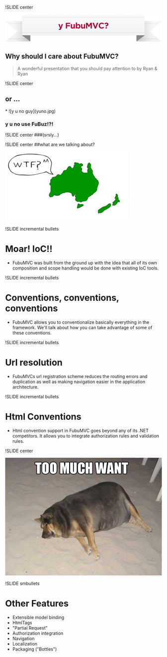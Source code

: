 !SLIDE center

![y fubu](banner.jpg)

<h2 class="light">Why should I care about FubuMVC?</h2>

> A wonderful presentation that you should pay attention to by Ryan & Ryan

!SLIDE center 
<h2 class="impact">or ...</h2>
* ![y u no guy](yuno.jpg) <h3 class="impact">y u no use FuBuz!?!</h3>

!SLIDE center
###(srsly...)

!SLIDE center
##what are we talking about?

![wtf mate](wtfmate.jpg)




!SLIDE incremental bullets

<h1 class="impact">Moar! IoC!!</h1>

* FubuMVC was built from the ground up with the idea that all of its own composition and scope handling would be done with existing IoC tools.


!SLIDE incremental bullets 

<h1 class="impact">Conventions, conventions, conventions</h1>

* FubuMVC allows you to conventionalize basically everything in the framework. We'll talk about how you can take advantage of some of these conventions.

!SLIDE incremental bullets

# Url resolution #

* FubuMVCs url registration scheme reduces the routing errors and duplication as well as making navigation easier in the application architecture.


!SLIDE incremental bullets

# Html Conventions

* Html convention support in FubuMVC goes beyond any of its .NET competitors. It allows you to integrate authorization rules and validation rules.

!SLIDE center

![TOO MUCH WANT](391_too_much_want.jpg)

!SLIDE smbullets

# Other Features

* Extensible model binding
* HtmlTags
* "Partial Request"
* Authorization integration
* Navigation 
* Localization
* Packaging ("Bottles")
